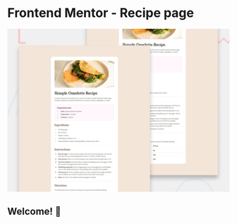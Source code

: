 # Frontend Mentor - Recipe page

![Design preview for the Recipe page coding challenge](./preview.jpg)

## Welcome! 👋


